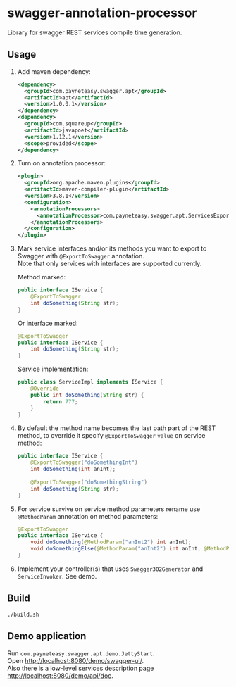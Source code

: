 # swagger-annotation-processor

Library for swagger REST services compile time generation.

## Usage

1. Add maven dependency:
    ```xml
    <dependency>
      <groupId>com.payneteasy.swagger.apt</groupId>
      <artifactId>apt</artifactId>
      <version>1.0.0.1</version>
    </dependency>
    <dependency>
      <groupId>com.squareup</groupId>
      <artifactId>javapoet</artifactId>
      <version>1.12.1</version>
      <scope>provided</scope>
    </dependency>
    ```
2. Turn on annotation processor:
    ```xml
    <plugin>
      <groupId>org.apache.maven.plugins</groupId>
      <artifactId>maven-compiler-plugin</artifactId>
      <version>3.8.1</version>
      <configuration>
        <annotationProcessors>
          <annotationProcessor>com.payneteasy.swagger.apt.ServicesExportSwaggerProcessor</annotationProcessor>
        </annotationProcessors>
      </configuration>
    </plugin>
    ```
3. Mark service interfaces and/or its methods you want to export to Swagger with `@ExportToSwagger` annotation.  
    Note that only services with interfaces are supported currently.  
    
    Method marked:
    ```java
    public interface IService {
        @ExportToSwagger
        int doSomething(String str);
    }
    ```
    Or interface marked:
    ```java
    @ExportToSwagger
    public interface IService {
        int doSomething(String str);
    }
    ```
    
    Service implementation:
    ```java
    public class ServiceImpl implements IService {
        @Override
        public int doSomething(String str) {
            return 777;
        }
    }
    ```
4. By default the method name becomes the last path part of the REST method, 
to override it specify `@ExportToSwagger` `value` on service method:
    ```java
    public interface IService {
        @ExportToSwagger("doSomethingInt")
        int doSomething(int anInt);
        
        @ExportToSwagger("doSomethingString")
        int doSomething(String str);
    }
    ```
5. For service survive on service method parameters rename use `@MethodParam` annotation on method parameters:
    ```java
    @ExportToSwagger
    public interface IService {
        void doSomething(@MethodParam("anInt2") int anInt);
        void doSomethingElse(@MethodParam("anInt2") int anInt, @MethodParam("aString2") String aString);
    }
    ```
6. Implement your controller(s) that uses `Swagger302Generator` and `ServiceInvoker`. See demo.

## Build

```shell script
./build.sh
```

## Demo application

Run `com.payneteasy.swagger.apt.demo.JettyStart`.  
Open <http://localhost:8080/demo/swagger-ui/>.  
Also there is a low-level services description page <http://localhost:8080/demo/api/doc>.
